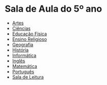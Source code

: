 # Sala de Aula do 5º ano

- [Artes]()
- [Ciências]()
- [Educação Física]()
- [Ensino Religioso]()
- [Geografia]()
- [História]()
- [Informática]()
- [Inglês]()
- [Matemática]()
- [Português]()
- [Sala de Leitura]()
